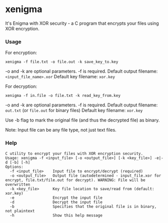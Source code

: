 # xenigma

It's Enigma with XOR security - a C program that encrypts your files using XOR encryption.

### Usage

For encryption:

```shell
xenigma -f file.txt -o file.out -k save_key_to.key
```

-o and -k are optional parameters. -f is required.
Default output filename: `<input_file_name>.xor`
Default key filename: `xor.key`

For decryption:

```shell
xenigma -f in.file -o file.txt -k read_key_from.key
```

-o and -k are optional parameters. -f is required.
Default output filename: `out.txt` (or `file.out` for binary files)
Default key filename: `xor.key`

Use -b flag to mark the original file (and thus the decrypted file) as binary.

Note: Input file can be any file type, not just text files.

### Help

```shell
C utility to encrypt your files with XOR encryption security.
Usage: xenigma -f <input_file> [-o <output_file>] [-k <key_file>] -e|-d [-b] [-h]
Options:
  -f <input_file>    Input file to encrypt/decrypt (required)
  -o <output_file>   Output file (autodetermined - input_file.xor for encrypt, file.txt/file.out for decrypt). WARNING: File will be overwritten
  -k <key_file>      Key file location to save/read from (default: xor.key)
  -e                 Encrypt the input file
  -d                 Decrypt the input file
  -b                 Specifies that the original file is in binary, not plaintext
  -h                 Show this help message
```
